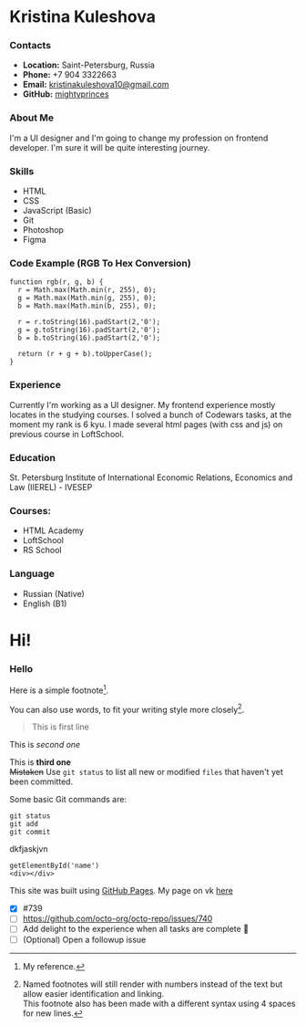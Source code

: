 # Kristina Kuleshova

### Contacts
* **Location:** Saint-Petersburg, Russia
* **Phone:** +7 904 3322663
* **Email:** kristinakuleshova10@gmail.com
* **GitHub:** [mightyprinces](https://github.com/mightyprinces)

### About Me
I'm a UI designer and I'm going to change my profession on frontend developer. I'm sure it will be quite interesting journey.

### Skills
* HTML
* CSS
* JavaScript (Basic)
* Git
* Photoshop
* Figma

### Code Example (RGB To Hex Conversion)
```
function rgb(r, g, b) {
  r = Math.max(Math.min(r, 255), 0);
  g = Math.max(Math.min(g, 255), 0);
  b = Math.max(Math.min(b, 255), 0);
  
  r = r.toString(16).padStart(2,'0');
  g = g.toString(16).padStart(2,'0');
  b = b.toString(16).padStart(2,'0');
  
  return (r + g + b).toUpperCase(); 
}
```

### Experience
Currently I'm working as a UI designer. My frontend experience mostly locates in the studying courses. I solved a bunch of Codewars tasks, at the moment my rank is 6 kyu. I made several html pages (with css and js) on previous course in LoftSchool.

### Education
St. Petersburg Institute of International Economic Relations, Economics and Law (IIEREL) - IVESEP

### Courses:
* HTML Academy
* LoftSchool
* RS School

### Language
* Russian (Native)
* English (B1)





# Hi!
### Hello

Here is a simple footnote[^1].

<!-- A footnote can also have multiple lines[^2].   -->

You can also use words, to fit your writing style more closely[^note].

[^1]: My reference.
[^2]: Every new line should be prefixed with 2 spaces.  
  This allows you to have a footnote with multiple lines.
[^note]:
    Named footnotes will still render with numbers instead of the text but allow easier identification and linking.  
    This footnote also has been made with a different syntax using 4 spaces for new lines.

> This is first line <br>

This is _second one_ <br>

This is **third one** <br>
~~Mistaken~~
Use `git status` to list all new or modified `files` that haven't yet been committed.<br>

Some basic Git commands are:
```
git status 
git add
git commit
```

dkfjaskjvn
```
getElementById('name')
<div></div>
```

This site was built using [GitHub Pages](https://pages.github.com/). 
My page on vk [here](https://vk.com/kristinakyleshova)

- [x] #739
- [ ] https://github.com/octo-org/octo-repo/issues/740
- [ ] Add delight to the experience when all tasks are complete :tada: 
- [ ] \(Optional) Open a followup issue
